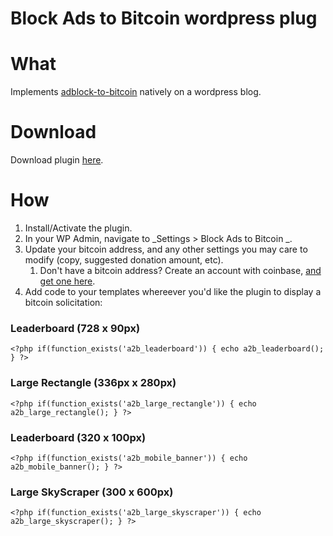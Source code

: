 
# Block Ads to Bitcoin wordpress plug

# What

Implements [adblock-to-bitcoin](https://github.com/owocki/adblock-to-bitcoin) natively on a wordpress blog.

# Download 

Download plugin [here](http://bits.owocki.com/0i451Y1n1V1J/wordpress-plugin.zip).

# How

1. Install/Activate the plugin.
1. In your WP Admin, navigate to _Settings > Block Ads to Bitcoin _.
1. Update your bitcoin address, and any other settings you may care to modify (copy, suggested donation amount, etc).
    1. Don't have a bitcoin address?  Create an account with coinbase, <a href="https://support.coinbase.com/customer/portal/articles/1027432-where-is-my-wallet-address-">and get one here</a>.
1. Add code to your templates whereever you'd like the plugin to display a bitcoin solicitation: 


### Leaderboard (728 x 90px)

```
<?php if(function_exists('a2b_leaderboard')) { echo a2b_leaderboard(); } ?>
```

### Large Rectangle (336px x 280px)
```
<?php if(function_exists('a2b_large_rectangle')) { echo a2b_large_rectangle(); } ?>
```

### Leaderboard (320 x 100px)
```
<?php if(function_exists('a2b_mobile_banner')) { echo a2b_mobile_banner(); } ?>
```

### Large SkyScraper (300 x 600px)
```
<?php if(function_exists('a2b_large_skyscraper')) { echo a2b_large_skyscraper(); } ?>
```

